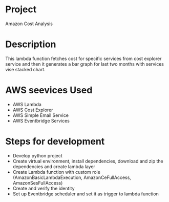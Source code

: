 # Project
Amazon Cost Analysis

# Description
This lambda function fetches cost for specific services from cost explorer service and then it generates a bar graph for last two months with services vise stacked chart. 

# AWS seevices Used
- AWS Lambda
- AWS Cost Explorer
- AWS Simple Email Service
- AWS Eventbridge Services

# Steps for development
- Develop python project
- Create virtual environment, install dependencies, download and zip the dependencies and create lambda layer
- Create Lambda function with custom role (AmazonBasicLambdaExecution, AmazonCeFullAccess, AmazonSesFullAccess)
- Create and verify the identity
- Set up Eventbridge scheduler and set it as trigger to lambda function